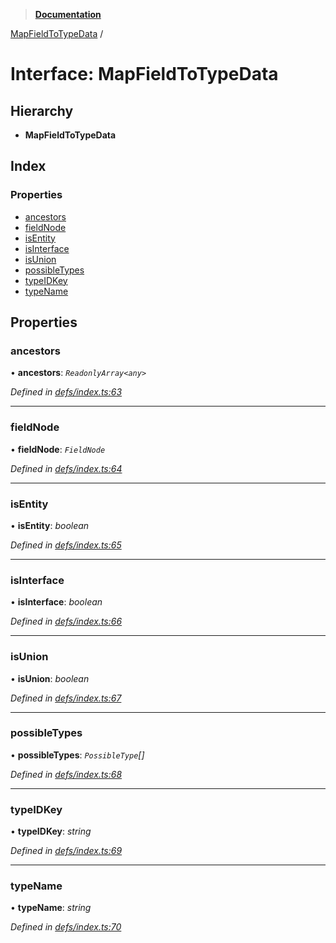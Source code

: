 > **[Documentation](../README.md)**

[MapFieldToTypeData](mapfieldtotypedata.md) /

# Interface: MapFieldToTypeData

## Hierarchy

* **MapFieldToTypeData**

## Index

### Properties

* [ancestors](mapfieldtotypedata.md#ancestors)
* [fieldNode](mapfieldtotypedata.md#fieldnode)
* [isEntity](mapfieldtotypedata.md#isentity)
* [isInterface](mapfieldtotypedata.md#isinterface)
* [isUnion](mapfieldtotypedata.md#isunion)
* [possibleTypes](mapfieldtotypedata.md#possibletypes)
* [typeIDKey](mapfieldtotypedata.md#typeidkey)
* [typeName](mapfieldtotypedata.md#typename)

## Properties

###  ancestors

• **ancestors**: *`ReadonlyArray<any>`*

*Defined in [defs/index.ts:63](https://github.com/badbatch/graphql-box/blob/43ddea2/packages/request-parser/src/defs/index.ts#L63)*

___

###  fieldNode

• **fieldNode**: *`FieldNode`*

*Defined in [defs/index.ts:64](https://github.com/badbatch/graphql-box/blob/43ddea2/packages/request-parser/src/defs/index.ts#L64)*

___

###  isEntity

• **isEntity**: *boolean*

*Defined in [defs/index.ts:65](https://github.com/badbatch/graphql-box/blob/43ddea2/packages/request-parser/src/defs/index.ts#L65)*

___

###  isInterface

• **isInterface**: *boolean*

*Defined in [defs/index.ts:66](https://github.com/badbatch/graphql-box/blob/43ddea2/packages/request-parser/src/defs/index.ts#L66)*

___

###  isUnion

• **isUnion**: *boolean*

*Defined in [defs/index.ts:67](https://github.com/badbatch/graphql-box/blob/43ddea2/packages/request-parser/src/defs/index.ts#L67)*

___

###  possibleTypes

• **possibleTypes**: *`PossibleType`[]*

*Defined in [defs/index.ts:68](https://github.com/badbatch/graphql-box/blob/43ddea2/packages/request-parser/src/defs/index.ts#L68)*

___

###  typeIDKey

• **typeIDKey**: *string*

*Defined in [defs/index.ts:69](https://github.com/badbatch/graphql-box/blob/43ddea2/packages/request-parser/src/defs/index.ts#L69)*

___

###  typeName

• **typeName**: *string*

*Defined in [defs/index.ts:70](https://github.com/badbatch/graphql-box/blob/43ddea2/packages/request-parser/src/defs/index.ts#L70)*